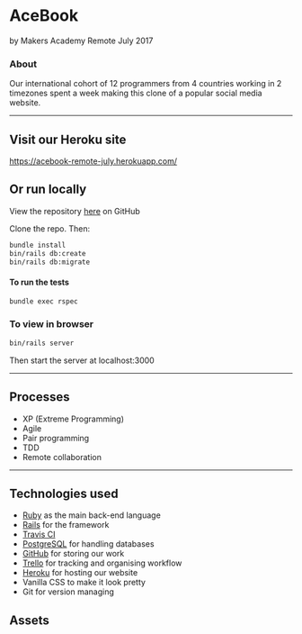 # AceBook
by Makers Academy Remote July 2017

### About
Our international cohort of 12 programmers from 4 countries working in 2 timezones spent a week making this clone of a popular social media website.

---
## Visit our Heroku site
https://acebook-remote-july.herokuapp.com/

## Or run locally
View the repository [here](https://github.com/makersacademy/acebook-remote-july-2017) on GitHub

Clone the repo. Then:

```bash
bundle install
bin/rails db:create
bin/rails db:migrate
```
#### To run the tests
```bash
bundle exec rspec
```

### To view in browser
```bash
bin/rails server
```
Then start the server at localhost:3000

---
## Processes
* XP (Extreme Programming)
* Agile
* Pair programming
* TDD
* Remote collaboration

---
## Technologies used

* [Ruby](https://www.ruby-lang.org/en/) as the main back-end language
* [Rails](http://rubyonrails.org/) for the framework
* [Travis CI](https://travis-ci.org/)
* [PostgreSQL](https://www.postgresql.org/) for handling databases
* [GitHub](https://github.com/makersacademy/acebook-remote-july-2017) for storing our work
* [Trello](https://trello.com/) for tracking and organising workflow
* [Heroku](https://acebook-remote-july.herokuapp.com/
) for hosting our website
* Vanilla CSS to make it look pretty
* Git for version managing

## Assets
